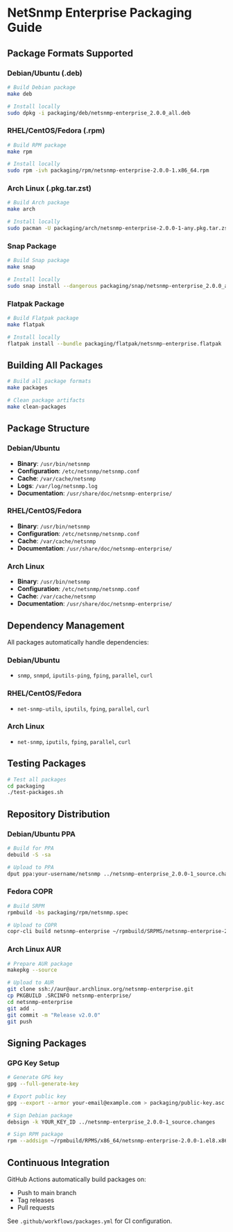 # NetSnmp Enterprise Packaging Guide

## Package Formats Supported

### Debian/Ubuntu (.deb)

```bash
# Build Debian package
make deb

# Install locally
sudo dpkg -i packaging/deb/netsnmp-enterprise_2.0.0_all.deb
```

### RHEL/CentOS/Fedora (.rpm)

```bash
# Build RPM package
make rpm

# Install locally
sudo rpm -ivh packaging/rpm/netsnmp-enterprise-2.0.0-1.x86_64.rpm
```

### Arch Linux (.pkg.tar.zst)

```bash
# Build Arch package
make arch

# Install locally
sudo pacman -U packaging/arch/netsnmp-enterprise-2.0.0-1-any.pkg.tar.zst
```

### Snap Package

```bash
# Build Snap package
make snap

# Install locally
sudo snap install --dangerous packaging/snap/netsnmp-enterprise_2.0.0_amd64.snap
```

### Flatpak Package

```bash
# Build Flatpak package
make flatpak

# Install locally
flatpak install --bundle packaging/flatpak/netsnmp-enterprise.flatpak
```

## Building All Packages

```bash
# Build all package formats
make packages

# Clean package artifacts
make clean-packages
```

## Package Structure

### Debian/Ubuntu

* **Binary**: `/usr/bin/netsnmp`
* **Configuration**: `/etc/netsnmp/netsnmp.conf`
* **Cache**: `/var/cache/netsnmp`
* **Logs**: `/var/log/netsnmp.log`
* **Documentation**: `/usr/share/doc/netsnmp-enterprise/`

### RHEL/CentOS/Fedora

* **Binary**: `/usr/bin/netsnmp`
* **Configuration**: `/etc/netsnmp/netsnmp.conf`
* **Cache**: `/var/cache/netsnmp`
* **Documentation**: `/usr/share/doc/netsnmp-enterprise/`

### Arch Linux

* **Binary**: `/usr/bin/netsnmp`
* **Configuration**: `/etc/netsnmp/netsnmp.conf`
* **Cache**: `/var/cache/netsnmp`
* **Documentation**: `/usr/share/doc/netsnmp-enterprise/`

## Dependency Management

All packages automatically handle dependencies:

### Debian/Ubuntu

* `snmp`, `snmpd`, `iputils-ping`, `fping`, `parallel`, `curl`

### RHEL/CentOS/Fedora

* `net-snmp-utils`, `iputils`, `fping`, `parallel`, `curl`

### Arch Linux

* `net-snmp`, `iputils`, `fping`, `parallel`, `curl`

## Testing Packages

```bash
# Test all packages
cd packaging
./test-packages.sh
```

## Repository Distribution

### Debian/Ubuntu PPA

```bash
# Build for PPA
debuild -S -sa

# Upload to PPA
dput ppa:your-username/netsnmp ../netsnmp-enterprise_2.0.0-1_source.changes
```

### Fedora COPR

```bash
# Build SRPM
rpmbuild -bs packaging/rpm/netsnmp.spec

# Upload to COPR
copr-cli build netsnmp-enterprise ~/rpmbuild/SRPMS/netsnmp-enterprise-2.0.0-1.el8.src.rpm
```

### Arch Linux AUR

```bash
# Prepare AUR package
makepkg --source

# Upload to AUR
git clone ssh://aur@aur.archlinux.org/netsnmp-enterprise.git
cp PKGBUILD .SRCINFO netsnmp-enterprise/
cd netsnmp-enterprise
git add .
git commit -m "Release v2.0.0"
git push
```

## Signing Packages

### GPG Key Setup

```bash
# Generate GPG key
gpg --full-generate-key

# Export public key
gpg --export --armor your-email@example.com > packaging/public-key.asc

# Sign Debian package
debsign -k YOUR_KEY_ID ../netsnmp-enterprise_2.0.0-1_source.changes

# Sign RPM package
rpm --addsign ~/rpmbuild/RPMS/x86_64/netsnmp-enterprise-2.0.0-1.el8.x86_64.rpm
```

## Continuous Integration

GitHub Actions automatically build packages on:

* Push to main branch
* Tag releases
* Pull requests

See `.github/workflows/packages.yml` for CI configuration.
